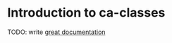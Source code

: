 # Introduction to ca-classes

TODO: write [great documentation](http://jacobian.org/writing/what-to-write/)
